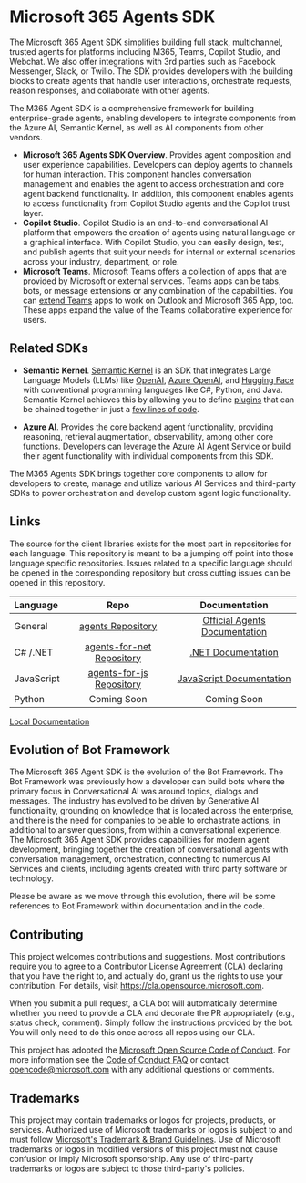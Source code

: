 # Microsoft 365 Agents SDK

The Microsoft 365 Agent SDK simplifies building full stack, multichannel, trusted agents for platforms including M365, Teams, Copilot Studio, and Webchat. We also offer integrations with 3rd parties such as Facebook Messenger, Slack, or Twilio. The SDK provides developers with the building blocks to create agents that handle user interactions, orchestrate requests, reason responses, and collaborate with other agents.

The M365 Agent SDK is a comprehensive framework for building enterprise-grade agents, enabling developers to integrate components from the Azure AI, Semantic Kernel, as well as AI components from other vendors.
 
* **Microsoft 365 Agents SDK Overview**. Provides agent composition and user experience capabilities. Developers can deploy agents to channels for human interaction. This component handles conversation management and enables the agent to access orchestration and core agent backend functionality. In addition, this component enables agents to access functionality from Copilot Studio agents and the Copilot trust layer.
* **Copilot Studio**. Copilot Studio is an end-to-end conversational AI platform that empowers the creation of agents using natural language or a graphical interface. With Copilot Studio, you can easily design, test, and publish agents that suit your needs for internal or external scenarios across your industry, department, or role.
* **Microsoft Teams**. Microsoft Teams offers a collection of apps that are provided by Microsoft or external services. Teams apps can be tabs, bots, or message extensions or any combination of the capabilities. You can [extend Teams](https://learn.microsoft.com/en-us/microsoftteams/platform/overview) apps to work on Outlook and Microsoft 365 App, too. These apps expand the value of the Teams collaborative experience for users.

## Related SDKs

* **Semantic Kernel**. [Semantic Kernel](https://learn.microsoft.com/en-us/semantic-kernel/overview/)
is an SDK that integrates Large Language Models (LLMs) like
[OpenAI](https://platform.openai.com/docs/introduction),
[Azure OpenAI](https://azure.microsoft.com/en-us/products/ai-services/openai-service),
and [Hugging Face](https://huggingface.co/)
with conventional programming languages like C#, Python, and Java. Semantic Kernel achieves this
by allowing you to define [plugins](https://learn.microsoft.com/en-us/semantic-kernel/concepts/plugins)
that can be chained together
in just a [few lines of code](https://learn.microsoft.com/en-us/semantic-kernel/ai-orchestration/chaining-functions?tabs=Csharp#using-the-runasync-method-to-simplify-your-code).

* **Azure AI**. Provides the core backend agent functionality, providing reasoning, retrieval augmentation, observability, among other core functions. Developers can leverage the Azure AI Agent Service or build their agent functionality with individual components from this SDK. 

The M365 Agents SDK brings together core components to allow for developers to create, manage and utilize various AI Services and third-party SDKs to power orchestration and develop custom agent logic functionality.

## Links
The source for the client libraries exists for the most part in repositories for each language. This repository is meant to be a jumping off point into those language specific repositories. Issues related to a specific language should be opened in the corresponding repository but cross cutting issues can be opened in this repository.

| Language    | Repo                             | Documentation                    |
|:------------|:--------------------------------:|:--------------------------------:|
| General     |[agents Repository]               | [Official Agents Documentation]   |
| C# /.NET    |[agents-for-net Repository]       | [.NET Documentation]             |
| JavaScript  |[agents-for-js Repository]        | [JavaScript Documentation]       |
| Python      |Coming Soon    | Coming Soon           |

[Local Documentation](https://microsoft.github.io/Agents)

## Evolution of Bot Framework
The Microsoft 365 Agent SDK is the evolution of the Bot Framework. The Bot Framework was previously how a developer can build bots where the primary focus in Conversational AI was around topics, dialogs and messages. The industry has evolved to be driven by Generative AI functionality, grounding on knowledge that is located across the enterprise, and there is the need for companies to be able to orchastrate actions, in additional to answer questions, from within a conversational experience. The Microsoft 365 Agent SDK provides capabilities for modern agent development, bringing together the creation of conversational agents with conversation management, orchestration, connecting to numerous AI Services and clients, including agents created with third party software or technology.

Please be aware as we move through this evolution, there will be some references to Bot Framework within documentation and in the code. 

## Contributing

This project welcomes contributions and suggestions.  Most contributions require you to agree to a
Contributor License Agreement (CLA) declaring that you have the right to, and actually do, grant us
the rights to use your contribution. For details, visit https://cla.opensource.microsoft.com.

When you submit a pull request, a CLA bot will automatically determine whether you need to provide
a CLA and decorate the PR appropriately (e.g., status check, comment). Simply follow the instructions
provided by the bot. You will only need to do this once across all repos using our CLA.

This project has adopted the [Microsoft Open Source Code of Conduct](https://opensource.microsoft.com/codeofconduct/).
For more information see the [Code of Conduct FAQ](https://opensource.microsoft.com/codeofconduct/faq/) or
contact [opencode@microsoft.com](mailto:opencode@microsoft.com) with any additional questions or comments.

## Trademarks

This project may contain trademarks or logos for projects, products, or services. Authorized use of Microsoft 
trademarks or logos is subject to and must follow 
[Microsoft's Trademark & Brand Guidelines](https://www.microsoft.com/en-us/legal/intellectualproperty/trademarks/usage/general).
Use of Microsoft trademarks or logos in modified versions of this project must not cause confusion or imply Microsoft sponsorship.
Any use of third-party trademarks or logos are subject to those third-party's policies.

[agents Repository]: https://github.com/Microsoft/Agents
[agents-for-net Repository]: https://github.com/Microsoft/Agents-for-net
[agents-for-js Repository]: https://github.com/Microsoft/Agents-for-js
[agents-for-python Repository]: https://github.com/Microsoft/Agents-for-python

[Official Agents Documentation]: https://aka.ms/AgentsFramework
[.NET Documentation]: https://aka.ms/Agents-net-docs
[JavaScript Documentation]: https://aka.ms/agents-js-docs
[Python Documentation]: https://aka.ms/agents-python-docs
